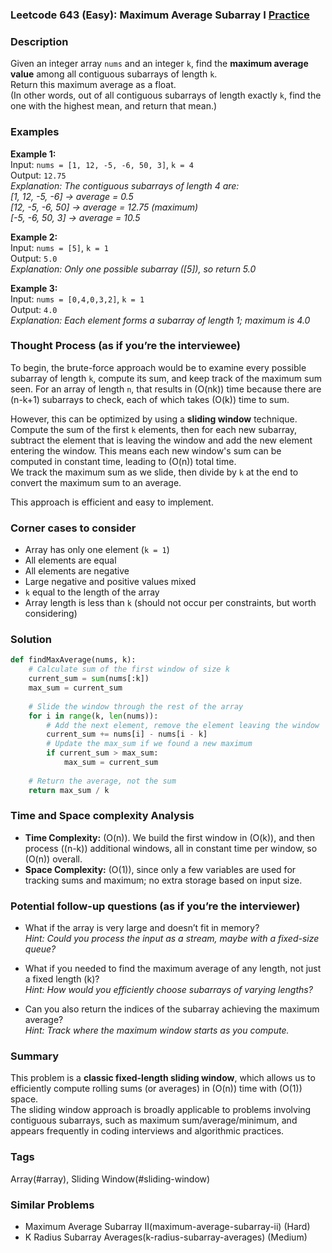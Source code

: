 ### Leetcode 643 (Easy): Maximum Average Subarray I [Practice](https://leetcode.com/problems/maximum-average-subarray-i)

### Description  
Given an integer array `nums` and an integer `k`, find the **maximum average value** among all contiguous subarrays of length `k`.  
Return this maximum average as a float.  
(In other words, out of all contiguous subarrays of length exactly `k`, find the one with the highest mean, and return that mean.)

### Examples  

**Example 1:**  
Input: `nums = [1, 12, -5, -6, 50, 3]`, `k = 4`  
Output: `12.75`  
*Explanation: The contiguous subarrays of length 4 are:  
[1, 12, -5, -6] → average = 0.5  
[12, -5, -6, 50] → average = 12.75 (maximum)  
[-5, -6, 50, 3] → average = 10.5*

**Example 2:**  
Input: `nums = [5]`, `k = 1`  
Output: `5.0`  
*Explanation: Only one possible subarray ([5]), so return 5.0*

**Example 3:**  
Input: `nums = [0,4,0,3,2]`, `k = 1`  
Output: `4.0`  
*Explanation: Each element forms a subarray of length 1; maximum is 4.0*

### Thought Process (as if you’re the interviewee)  
To begin, the brute-force approach would be to examine every possible subarray of length `k`, compute its sum, and keep track of the maximum sum seen. For an array of length `n`, that results in \(O(nk)\) time because there are \(n-k+1\) subarrays to check, each of which takes \(O(k)\) time to sum.

However, this can be optimized by using a **sliding window** technique. Compute the sum of the first `k` elements, then for each new subarray, subtract the element that is leaving the window and add the new element entering the window. This means each new window's sum can be computed in constant time, leading to \(O(n)\) total time.  
We track the maximum sum as we slide, then divide by `k` at the end to convert the maximum sum to an average.

This approach is efficient and easy to implement.

### Corner cases to consider  
- Array has only one element (`k = 1`)
- All elements are equal  
- All elements are negative  
- Large negative and positive values mixed  
- `k` equal to the length of the array  
- Array length is less than `k` (should not occur per constraints, but worth considering)

### Solution

```python
def findMaxAverage(nums, k):
    # Calculate sum of the first window of size k
    current_sum = sum(nums[:k])
    max_sum = current_sum
    
    # Slide the window through the rest of the array
    for i in range(k, len(nums)):
        # Add the next element, remove the element leaving the window
        current_sum += nums[i] - nums[i - k]
        # Update the max_sum if we found a new maximum
        if current_sum > max_sum:
            max_sum = current_sum
    
    # Return the average, not the sum
    return max_sum / k
```

### Time and Space complexity Analysis  

- **Time Complexity:** \(O(n)\). We build the first window in \(O(k)\), and then process \((n-k)\) additional windows, all in constant time per window, so \(O(n)\) overall.
- **Space Complexity:** \(O(1)\), since only a few variables are used for tracking sums and maximum; no extra storage based on input size.

### Potential follow-up questions (as if you’re the interviewer)  

- What if the array is very large and doesn’t fit in memory?  
  *Hint: Could you process the input as a stream, maybe with a fixed-size queue?*

- What if you needed to find the maximum average of any length, not just a fixed length \(k\)?  
  *Hint: How would you efficiently choose subarrays of varying lengths?*

- Can you also return the indices of the subarray achieving the maximum average?  
  *Hint: Track where the maximum window starts as you compute.*

### Summary
This problem is a **classic fixed-length sliding window**, which allows us to efficiently compute rolling sums (or averages) in \(O(n)\) time with \(O(1)\) space.  
The sliding window approach is broadly applicable to problems involving contiguous subarrays, such as maximum sum/average/minimum, and appears frequently in coding interviews and algorithmic practices.

### Tags
Array(#array), Sliding Window(#sliding-window)

### Similar Problems
- Maximum Average Subarray II(maximum-average-subarray-ii) (Hard)
- K Radius Subarray Averages(k-radius-subarray-averages) (Medium)